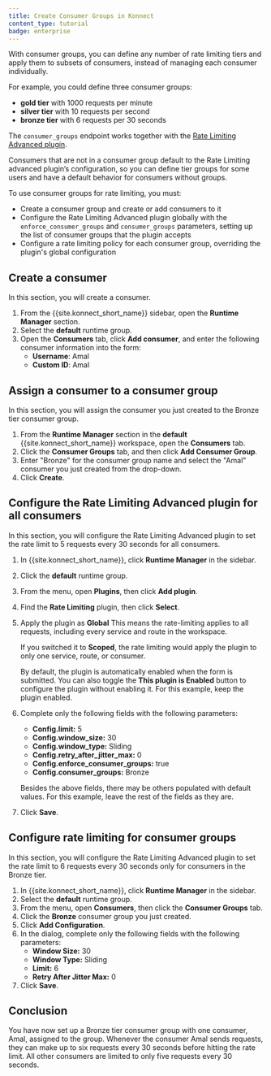 ```yaml
---
title: Create Consumer Groups in Konnect
content_type: tutorial
badge: enterprise
---
```

With consumer groups, you can define any number of rate limiting tiers and
apply them to subsets of consumers, instead of managing each consumer
individually.

For example, you could define three consumer groups:
* **gold tier** with 1000 requests per minute
* **silver tier** with 10 requests per second
* **bronze tier** with 6 requests per 30 seconds

The `consumer_groups` endpoint works together with the [Rate Limiting Advanced plugin](/hub/kong-inc/rate-limiting-advanced).

Consumers that are not in a consumer group default to the Rate Limiting advanced
plugin’s configuration, so you can define tier groups for some users and
have a default behavior for consumers without groups.

To use consumer groups for rate limiting, you must:
* Create a consumer group and create or add consumers to it
* Configure the Rate Limiting Advanced plugin globally with the `enforce_consumer_groups`
and `consumer_groups` parameters, setting up the list of consumer groups that
the plugin accepts
* Configure a rate limiting policy for each consumer group, overriding the 
plugin's global configuration

## Create a consumer

In this section, you will create a consumer.

1. From the {{site.konnect_short_name}} sidebar, open the **Runtime Manager** section.
1. Select the **default** runtime group.
1. Open the **Consumers** tab, click **Add consumer**, and enter the following consumer information into the form:
    * **Username**: Amal
    * **Custom ID**: Amal

## Assign a consumer to a consumer group

In this section, you will assign the consumer you just created to the Bronze tier consumer group. 

1. From the **Runtime Manager** section in the **default** {{site.konnect_short_name}} workspace, open the **Consumers** tab.
1. Click the **Consumer Groups** tab, and then click **Add Consumer Group**.
1. Enter "Bronze" for the consumer group name and select the "Amal" consumer you just created from the drop-down. 
1. Click **Create**.

## Configure the Rate Limiting Advanced plugin for all consumers

In this section, you will configure the Rate Limiting Advanced plugin to set the rate limit to 5 requests every 30 seconds for all consumers.

1. In {{site.konnect_short_name}}, click **Runtime Manager** in the sidebar.
1. Click the **default** runtime group.
1. From the menu, open **Plugins**, then click **Add plugin**.
1. Find the **Rate Limiting** plugin, then click **Select**.
1. Apply the plugin as **Global**
    This means the rate-limiting applies to all requests, including every service and route in the workspace.

    If you switched it to **Scoped**, the rate limiting would apply the plugin to only one service, route, or consumer.

    By default, the plugin is automatically enabled when the form is submitted.
    You can also toggle the **This plugin is Enabled** button to configure the plugin without enabling it.
    For this example, keep the plugin enabled.
1. Complete only the following fields with the following parameters:
    * **Config.limit:** 5
    * **Config.window_size:** 30
    * **Config.window_type:** Sliding
    * **Config.retry_after_jitter_max:** 0
    * **Config.enforce_consumer_groups:** true 
    * **Config.consumer_groups:** Bronze

    Besides the above fields, there may be others populated with default values. For this example, leave the rest of the fields as they are.
1. Click **Save**.

## Configure rate limiting for consumer groups

In this section, you will configure the Rate Limiting Advanced plugin to set the rate limit to 6 requests every 30 seconds only for consumers in the Bronze tier.

1. In {{site.konnect_short_name}}, click **Runtime Manager** in the sidebar.
1. Select the **default** runtime group.
1. From the menu, open **Consumers**, then click the **Consumer Groups** tab.
1. Click the **Bronze** consumer group you just created.
1. Click **Add Configuration**.
1. In the dialog, complete only the following fields with the following parameters:
    * **Window Size:** 30
    * **Window Type:** Sliding
    * **Limit:** 6
    * **Retry After Jitter Max:** 0
1. Click **Save**.

## Conclusion

You have now set up a Bronze tier consumer group with one consumer, Amal, assigned to the group. Whenever the consumer Amal sends requests, they can make up to six requests every 30 seconds before hitting the rate limit. All other consumers are limited to only five requests every 30 seconds. 